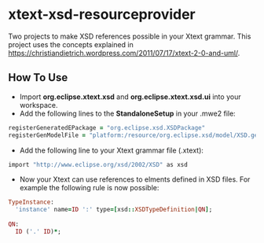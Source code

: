 # xtext-xsd-resourceprovider
Two projects to make XSD references possible in your Xtext grammar. This project uses the concepts explained in https://christiandietrich.wordpress.com/2011/07/17/xtext-2-0-and-uml/.

## How To Use
- Import __org.eclipse.xtext.xsd__ and __org.eclipse.xtext.xsd.ui__ into your workspace. 
- Add the following lines to the __StandaloneSetup__ in your .mwe2 file:
```ruby
registerGeneratedEPackage = "org.eclipse.xsd.XSDPackage"
registerGenModelFile = "platform:/resource/org.eclipse.xsd/model/XSD.genmodel"
```
- Add the following line to your Xtext grammar file (.xtext):
```ruby
import "http://www.eclipse.org/xsd/2002/XSD" as xsd
```
- Now your Xtext can use references to elments defined in XSD files. For example the following rule is now possible:
```ruby
TypeInstance:
  'instance' name=ID ':' type=[xsd::XSDTypeDefinition|QN];
  
QN:
  ID ('.' ID)*;
```
